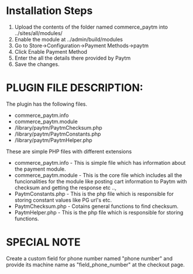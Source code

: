 # Installation Steps
 1. Upload the contents of the folder named commerce_paytm into ../sites/all/modules/
 2. Enable the module at ../admin/build/modules
 3. Go to Store->Configuration->Payment Methods->paytm
 4. Click Enable Payment Method
 5. Enter the all the details there provided by Paytm
 6. Save the changes.

# PLUGIN FILE DESCRIPTION:

The plugin has the following files.
 - commerce_paytm.info
 - commerce_paytm.module
 - /library/paytm/PaytmChecksum.php
 - /library/paytm/PaytmConstants.php
 - /library/paytm/PaytmHelper.php
		
These are simple PHP files with different extensions 
 * commerce_paytm.info - This is simple file which has information about the payment module.
 * commerce_paytm.module - This is the core file which includes all the funcionalities for the module like posting cart information to Paytm with checksum and getting the response etc ..,  
 * PaytmConstants.php - This is the php file which is responsible for storing constant values like PG url's etc.
 * PaytmChecksum.php - Cotains general functions to find checksum.
 * PaytmHelper.php - This is the php file which is responsible for storing functions.
 
# SPECIAL NOTE
 Create a custom field for phone number named "phone number" and provide its machine name as "field_phone_number" at the checkout page. 

